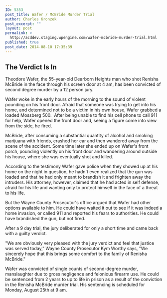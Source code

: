 ```yaml
---
ID: 5353
post_title: Wafer / McBride Murder Trial
author: Charles Kronzek
post_excerpt: ""
layout: post
permalink: >
  http://acddev.staging.wpengine.com/wafer-mcbride-murder-trial.html
published: true
post_date: 2014-08-10 17:35:39
---
```

<h2><b>The Verdict Is In</b></h2>
Theodore Wafer, the 55-year-old Dearborn Heights man who shot Renisha McBride in the face through his screen door at 4 am, has been convicted of second degree murder by a 12 person jury.

Wafer woke in the early hours of the morning to the sound of violent pounding on his front door. Afraid that someone was trying to get into his home, and determined not to be a victim in his own house, Wafer grabbed a loaded Mossberg 500.  After being unable to find his cell phone to call 911 for help, Wafer opened the front door and, seeing a figure come into view from the side, he fired.

McBride, after consuming a substantial quantity of alcohol and smoking marijuana with friends, crashed her car and then wandered away from the scene of the accident. Some time later she ended up on Wafer's front porch, pounding violently on his front door and wandering around outside his house, where she was eventually shot and killed.

According to the testimony Wafer gave police when they showed up at his home on the night in question, he hadn't even realized that the gun was loaded and that he had only meant to brandish it and frighten away the intruders. His attorney, however, claimed that he had acted in self defense, afraid for his life and wanting only to protect himself in the face of a threat to his life.

But the Wayne County Prosecutor's office argued that Wafer had other options available to him. He could have waited it out to see if it was indeed a home invasion, or called 911 and reported his fears to authorities. He could have brandished the gun, but not fired.

After a 9 day trial, the jury deliberated for only a short time and came back with a guilty verdict.

"We are obviously very pleased with the jury verdict and feel that justice was served today," Wayne County Prosecutor Kym Worthy says, "We sincerely hope that this brings some comfort to the family of Renisha McBride."

Wafer was convicted of single counts of second-degree murder, manslaughter due to gross negligence and felonious firearm use. He could be sentenced from 2 years to up to life in prison as a result of the conviction in the Renisha McBride murder trial. His sentencing is scheduled for Monday, August 25th at 9 am.